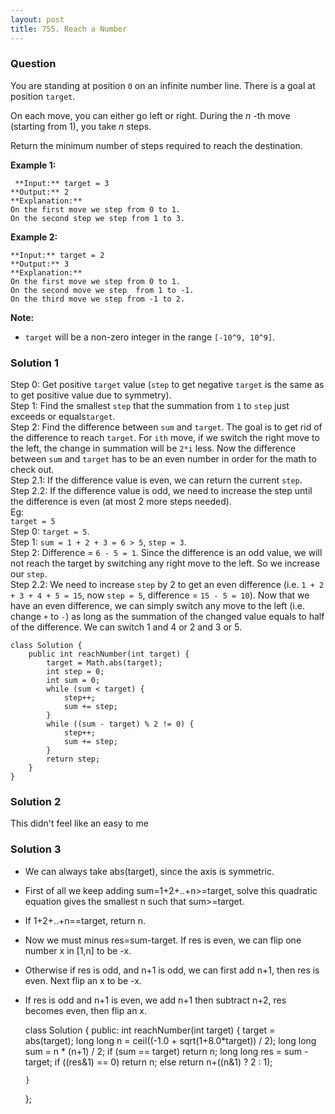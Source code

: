 ```yaml
---
layout: post
title: 755. Reach a Number
---
```

### Question
You are standing at position `0` on an infinite number line. There is a goal
at position `target`.

On each move, you can either go left or right. During the _n_ -th move
(starting from 1), you take _n_ steps.

Return the minimum number of steps required to reach the destination.

 **Example 1:**  

    
    
     **Input:** target = 3
    **Output:** 2
    **Explanation:**
    On the first move we step from 0 to 1.
    On the second step we step from 1 to 3.
    

**Example 2:**  

    
    
    **Input:** target = 2
    **Output:** 3
    **Explanation:**
    On the first move we step from 0 to 1.
    On the second move we step  from 1 to -1.
    On the third move we step from -1 to 2.
    

**Note:**  

* `target` will be a non-zero integer in the range `[-10^9, 10^9]`.

### Solution 1
Step 0: Get positive `target` value (`step` to get negative `target` is the
same as to get positive value due to symmetry).  
Step 1: Find the smallest `step` that the summation from `1` to `step` just
exceeds or equals`target`.  
Step 2: Find the difference between `sum` and `target`. The goal is to get rid
of the difference to reach `target`. For `ith` move, if we switch the right
move to the left, the change in summation will be `2*i` less. Now the
difference between `sum` and `target` has to be an even number in order for
the math to check out.  
Step 2.1: If the difference value is even, we can return the current `step`.  
Step 2.2: If the difference value is odd, we need to increase the step until
the difference is even (at most 2 more steps needed).  
Eg:  
`target = 5`  
Step 0: `target = 5`.  
Step 1: `sum = 1 + 2 + 3 = 6 > 5`, `step = 3`.  
Step 2: Difference = `6 - 5 = 1`. Since the difference is an odd value, we
will not reach the target by switching any right move to the left. So we
increase our `step`.  
Step 2.2: We need to increase `step` by 2 to get an even difference (i.e. `1 +
2 + 3 + 4 + 5 = 15`, now `step = 5`, difference = `15 - 5 = 10`). Now that we
have an even difference, we can simply switch any move to the left (i.e.
change `+` to `-`) as long as the summation of the changed value equals to
half of the difference. We can switch 1 and 4 or 2 and 3 or 5.

    
    
    class Solution {
        public int reachNumber(int target) {
            target = Math.abs(target);
            int step = 0;
            int sum = 0;
            while (sum < target) {
                step++;
                sum += step;
            }
            while ((sum - target) % 2 != 0) {
                step++;
                sum += step;
            }
            return step;
        }
    }
    


### Solution 2
This didn't feel like an easy to me


### Solution 3
  * We can always take abs(target), since the axis is symmetric.

  * First of all we keep adding sum=1+2+..+n>=target, solve this quadratic equation gives the smallest n such that sum>=target.

  * If 1+2+..+n==target, return n.

  * Now we must minus res=sum-target. If res is even, we can flip one number x in [1,n] to be -x.

  * Otherwise if res is odd, and n+1 is odd, we can first add n+1, then res is even. Next flip an x to be -x.

  * If res is odd and n+1 is even, we add n+1 then subtract n+2, res becomes even, then flip an x.

    
    
    class Solution {
    public:
        int reachNumber(int target) {
            target = abs(target);
            long long n = ceil((-1.0 + sqrt(1+8.0*target)) / 2);
            long long sum = n * (n+1) / 2;
            if (sum == target) return n;
            long long res = sum - target;
            if ((res&1) == 0) 
                return n;
            else 
                return n+((n&1) ? 2 : 1);
            
        }
    };
    



